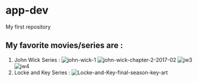 # app-dev
My first repository

## My favorite movies/series are : 
1. John Wick Series :
   ![john-wick-1](https://github.com/user-attachments/assets/55997841-8d3b-4c0c-9607-d3928ce2b4c9)
   ![john-wick-chapter-2-2017-02](https://github.com/user-attachments/assets/017fe858-4086-4506-848f-96b6f5a07610)
   ![jw3](https://github.com/user-attachments/assets/216543d4-4fcc-4104-a9fd-efec6847295d)
   ![jw4](https://github.com/user-attachments/assets/ee5b8081-7606-41c5-a2da-109a891585b3)
2. Locke and Key Series :
   ![Locke-and-Key-final-season-key-art](https://github.com/user-attachments/assets/9c1cbdfc-2921-401b-bd20-d86cfec60f37)
